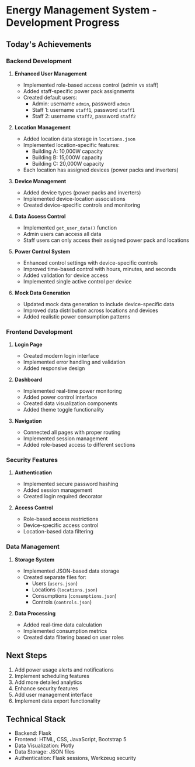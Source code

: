 # Energy Management System - Development Progress

## Today's Achievements

### Backend Development

1. **Enhanced User Management**

   - Implemented role-based access control (admin vs staff)
   - Added staff-specific power pack assignments
   - Created default users:
     - Admin: username `admin`, password `admin`
     - Staff 1: username `staff1`, password `staff1`
     - Staff 2: username `staff2`, password `staff2`

2. **Location Management**

   - Added location data storage in `locations.json`
   - Implemented location-specific features:
     - Building A: 10,000W capacity
     - Building B: 15,000W capacity
     - Building C: 20,000W capacity
   - Each location has assigned devices (power packs and inverters)

3. **Device Management**

   - Added device types (power packs and inverters)
   - Implemented device-location associations
   - Created device-specific controls and monitoring

4. **Data Access Control**

   - Implemented `get_user_data()` function
   - Admin users can access all data
   - Staff users can only access their assigned power pack and locations

5. **Power Control System**

   - Enhanced control settings with device-specific controls
   - Improved time-based control with hours, minutes, and seconds
   - Added validation for device access
   - Implemented single active control per device

6. **Mock Data Generation**
   - Updated mock data generation to include device-specific data
   - Improved data distribution across locations and devices
   - Added realistic power consumption patterns

### Frontend Development

1. **Login Page**

   - Created modern login interface
   - Implemented error handling and validation
   - Added responsive design

2. **Dashboard**

   - Implemented real-time power monitoring
   - Added power control interface
   - Created data visualization components
   - Added theme toggle functionality

3. **Navigation**
   - Connected all pages with proper routing
   - Implemented session management
   - Added role-based access to different sections

### Security Features

1. **Authentication**

   - Implemented secure password hashing
   - Added session management
   - Created login required decorator

2. **Access Control**
   - Role-based access restrictions
   - Device-specific access control
   - Location-based data filtering

### Data Management

1. **Storage System**

   - Implemented JSON-based data storage
   - Created separate files for:
     - Users (`users.json`)
     - Locations (`locations.json`)
     - Consumptions (`consumptions.json`)
     - Controls (`controls.json`)

2. **Data Processing**
   - Added real-time data calculation
   - Implemented consumption metrics
   - Created data filtering based on user roles

## Next Steps

1. Add power usage alerts and notifications
2. Implement scheduling features
3. Add more detailed analytics
4. Enhance security features
5. Add user management interface
6. Implement data export functionality

## Technical Stack

- Backend: Flask
- Frontend: HTML, CSS, JavaScript, Bootstrap 5
- Data Visualization: Plotly
- Data Storage: JSON files
- Authentication: Flask sessions, Werkzeug security
